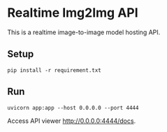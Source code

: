 # Realtime Img2Img API
This is a realtime image-to-image model hosting API.

## Setup
```shell
pip install -r requirement.txt
```

## Run
```shell
uvicorn app:app --host 0.0.0.0 --port 4444
```
Access API viewer http://0.0.0.0:4444/docs.